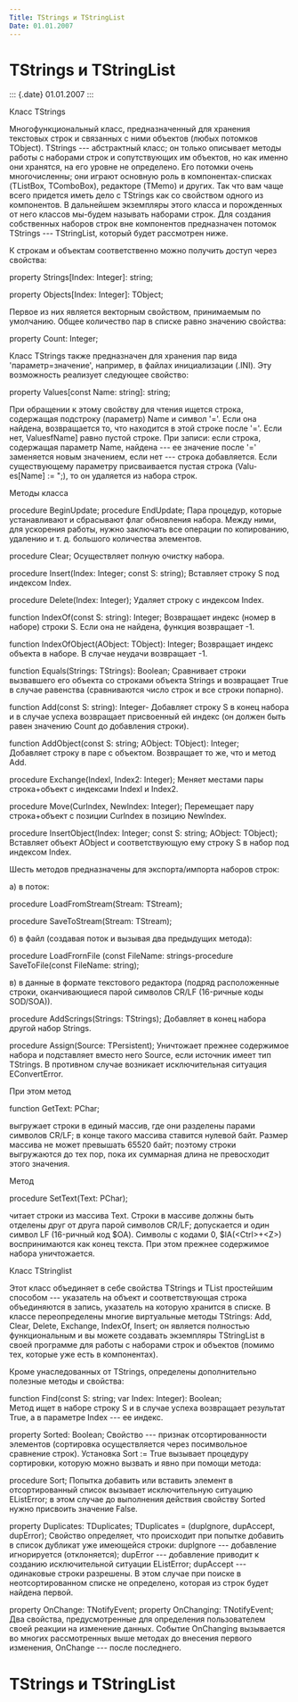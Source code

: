 ```yaml
---
Title: TStrings и TStringList
Date: 01.01.2007
---
```



TStrings и TStringList
======================

::: {.date}
01.01.2007
:::

Класс TStrings

Многофункциональный класс, предназначенный для хранения текстовых строк
и связанных с ними объектов (любых потомков TObject). TStrings ---
абстрактный класс; он только описывает методы работы с наборами строк и
сопутствующих им объектов, но как именно они хранятся, на его уровне не
определено. Его потомки очень многочисленны; они играют основную роль в
компонентах-списках (TListBox, TComboBox), редакторе (TMemo) и других.
Так что вам чаще всего придется иметь дело с TStrings как со свойством
одного из компонентов. В дальнейшем экземпляры этого класса и
порожденных от него классов мы-будем называть наборами строк. Для
создания собственных наборов строк вне компонентов предназначен потомок
TStrings --- TStringList, который будет рассмотрен ниже.

К строкам и объектам соответственно можно получить доступ через
свойства:

property Strings\[Index: Integer\]: string;

property Objects\[Index: Integer\]: TObject;

Первое из них является векторным свойством, принимаемым по умолчанию.
Общее количество пар в списке равно значению свойства:

property Count: Integer;

Класс TStrings также предназначен для хранения пар вида
\'параметр=значение\', например, в файлах инициализации (.INI). Эту
возможность реализует следующее свойство:

property Values\[const Name: string\]: string;

При обращении к этому свойству для чтения ищется строка, содержащая
подстроку (параметр) Name и символ \'=\'. Если она найдена, возвращается
то, что находится в этой строке после \'=\'. Если нет, ValuesfName\]
равно пустой строке. При записи: если строка, содержащая параметр Name,
найдена --- ее значение после \'=\' заменяется новым значением, если нет
--- строка добавляется. Если существующему параметру присваивается
пустая строка (Valu-es\[Name\] := ";), то он удаляется из набора строк.

Методы класса

procedure BeginUpdate; procedure EndUpdate;        Пара процедур,
которые устанавливают и сбрасывают флаг обновления набора. Между ними,
для ускорения работы, нужно заключать все операции по копированию,
удалению и т. д. большого количества элементов.        

procedure Clear;        Осуществляет полную очистку набора.        

procedure Insert(Index: Integer; const S: string);        Вставляет
строку S под индексом Index.        

procedure Delete(Index: Integer);        Удаляет строку с индексом
Index.        

function IndexOf(const S: string): Integer;        Возвращает индекс
(номер в наборе) строки S. Если она не найдена, функция возвращает -1.  
     

function IndexOfObject(AObject: TObject): Integer;        Возвращает
индекс объекта в наборе. В случае неудачи возвращает -1.        

function Equals(Strings: TStrings): Boolean;        Сравнивает строки
вызвавшего его объекта со строками объекта Strings и возвращает True в
случае равенства (сравниваются число строк и все строки попарно).      
 

function Add(const S: string): Integer-        Добавляет строку S в
конец набора и в случае успеха возвращает присвоенный ей индекс (он
должен быть равен значению Count до добавления строки).        

function AddObject(const S: string; AObject: TObject): Integer;      
 Добавляет строку в паре с объектом. Возвращает то же, что и метод Add.
       

procedure Exchange(Indexl, Index2: Integer);        Меняет местами пары
строка+объект с индексами Indexl и Index2.        

procedure Move(Curlndex, Newlndex: Integer);        Перемещает пару
строка+объект с позиции Curlndex в позицию Newlndex.        

procedure InsertObject(Index: Integer; const S: string; AObject:
TObject);        Вставляет объект AObject и соответствующую ему строку S
в набор под индексом Index.        

Шесть методов предназначены для экспорта/импорта наборов строк:

а) в поток:

procedure LoadFromStream(Stream: TStream);

procedure SaveToStream(Stream: TStream);

б) в файл (создавая поток и вызывая два предыдущих метода):

procedure LoadFrornFile (const FileName: strings-procedure
SaveToFile(const FileName: string);

в) в данные в формате текстового редактора (подряд расположенные строки,
оканчивающиеся парой символов CR/LF (16-ричные коды SOD/SOA)).

procedure AddScrings(Strings: TStrings);        Добавляет в конец набора
другой набор Strings.        

procedure Assign(Source: TPersistent);        Уничтожает прежнее
содержимое набора и подставляет вместо него Source, если источник имеет
тип TStrings. В противном случае возникает исключительная ситуация
EConvertError.        

При этом метод

function GetText: PChar;

выгружает строки в единый массив, где они разделены парами символов
CR/LF; в конце такого массива ставится нулевой байт. Размер массива не
может превышать 65520 байт; поэтому строки выгружаются до тех пор, пока
их суммарная длина не превосходит этого значения.

Метод

procedure SetText(Text: PChar);

читает строки из массива Text. Строки в массиве должны быть отделены
друг от друга парой символов CR/LF; допускается и один символ LF
(16-ричный код $ОА). Символы с кодами 0, $lA(\<Ctrl\>+\<Z\>)
воспринимаются как конец текста. При этом прежнее содержимое набора
уничтожается.

Класс TStringlist

Этот класс объединяет в себе свойства TStrings и TList простейшим
способом --- указатель на объект и соответствующая строка объединяются в
запись, указатель на которую хранится в списке. В классе переопределены
многие виртуальные методы TStrings: Add, Clear, Delete, Exchange,
IndexOf, Insert; он является полностью функциональным и вы можете
создавать экземпляры TStringList в своей программе для работы с наборами
строк и объектов (помимо тех, которые уже есть в компонентах).

Кроме унаследованных от TStrings, определены дополнительно полезные
методы и свойства:

function Find(const S: string; var Index: Integer): Boolean;      
 Метод ищет в наборе строку S и в случае успеха возвращает результат
True, а в параметре Index --- ее индекс.        

property Sorted: Boolean;        Свойство --- признак отсортированности
элементов (сортировка осуществляется через посимвольное сравнение
строк). Установка Sort := True вызывает процедуру сортировки, которую
можно вызвать и явно при помощи метода:        

procedure Sort;        Попытка добавить или вставить элемент в
отсортированный список вызывает исключительную ситуацию EListError; в
этом случае до выполнения действия свойству Sorted нужно присвоить
значение False.        

property Duplicates: TDuplicates; TDuplicates = (duplgnore, dupAccept,
dupError);        Свойство определяет, что происходит при попытке
добавить в список дубликат уже имеющейся строки: duplgnore ---
добавление игнорируется (отклоняется); dupError --- добавление приводит
к созданию исключительной ситуации EListError; dupAccept --- одинаковые
строки разрешены. В этом случае при поиске в неотсортированном списке не
определено, которая из строк будет найдена первой.        

property OnChange: TNotifyEvent; property OnChanging: TNotifyEvent;    
   Два свойства, предусмотренные для определения пользователем своей
реакции на изменение данных. Событие OnChanging вызывается во многих
рассмотренных выше методах до внесения первого изменения, OnChange ---
после последнего.        

TStrings и TStringList
======================

<!-- TOC -->
